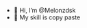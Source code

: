 - 👋 Hi, I’m @Melonzdsk
- 👀 My skill is copy paste

<!---
Melonzdsk/Melonzdsk is a ✨ special ✨ repository because its `README.md` (this file) appears on your GitHub profile.
You can click the Preview link to take a look at your changes.
--->
